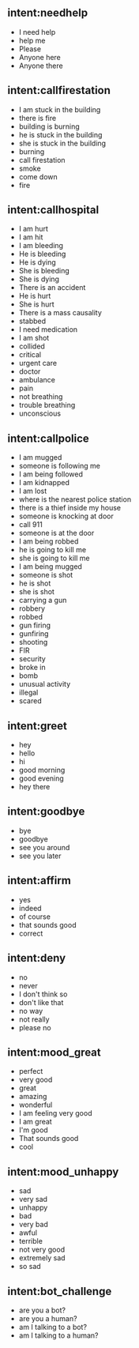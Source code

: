 ## intent:needhelp
- I need help
- help me
- Please
- Anyone here
- Anyone there

## intent:callfirestation
- I am stuck in the building
- there is fire
- building is burning
- he is stuck in the building
- she is stuck in the building
- burning
- call firestation
- smoke
- come down
- fire

## intent:callhospital
- I am hurt
- I am hit
- I am bleeding
- He is bleeding
- He is dying
- She is bleeding
- She is dying
- There is an accident
- He is hurt
- She is hurt
- There is a mass causality
- stabbed
- I need medication
- I am shot
- collided
- critical
- urgent care
- doctor
- ambulance
- pain
- not breathing
- trouble breathing
- unconscious

## intent:callpolice
- I am mugged
- someone is following me
- I am being followed
- I am kidnapped
- I am lost
- where is the nearest police station
- there is a thief inside my house
- someone is knocking at door
- call 911
- someone is at the door
- I am being robbed
- he is going to kill me
- she is going to kill me
- I am being mugged
- someone is shot
- he is shot
- she is shot
- carrying a gun
- robbery
- robbed
- gun firing
- gunfiring
- shooting
- FIR
- security
- broke in
- bomb
- unusual activity
- illegal
- scared

## intent:greet
- hey
- hello
- hi
- good morning
- good evening
- hey there

## intent:goodbye
- bye
- goodbye
- see you around
- see you later

## intent:affirm
- yes
- indeed
- of course
- that sounds good
- correct

## intent:deny
- no
- never
- I don't think so
- don't like that
- no way
- not really
- please no

## intent:mood_great
- perfect
- very good
- great
- amazing
- wonderful
- I am feeling very good
- I am great
- I'm good
- That sounds good
- cool

## intent:mood_unhappy
- sad
- very sad
- unhappy
- bad
- very bad
- awful
- terrible
- not very good
- extremely sad
- so sad

## intent:bot_challenge
- are you a bot?
- are you a human?
- am I talking to a bot?
- am I talking to a human?
